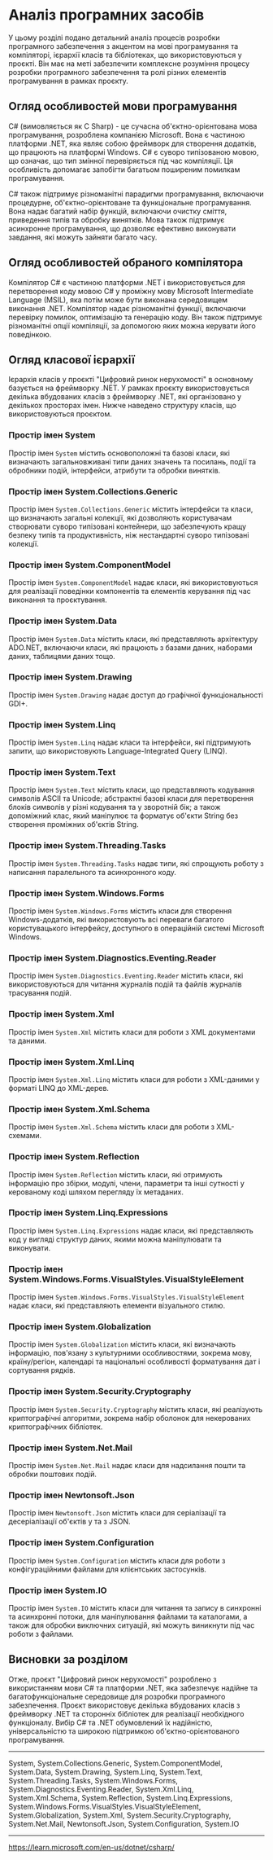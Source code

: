 # Аналіз програмних засобів

У цьому розділі подано детальний аналіз процесів розробки програмного забезпечення з акцентом на мові програмування та компіляторі, ієрархії класів та бібліотеках, що використовуються у проєкті. Він має на меті забезпечити комплексне розуміння процесу розробки програмного забезпечення та ролі різних елементів програмування в рамках проєкту.

## Огляд особливостей мови програмування

C# (вимовляється як C Sharp) - це сучасна об'єктно-орієнтована мова програмування, розроблена компанією Microsoft. Вона є частиною платформи .NET, яка являє собою фреймворк для створення додатків, що працюють на платформі Windows. C# є суворо типізованою мовою, що означає, що тип змінної перевіряється під час компіляції. Ця особливість допомагає запобігти багатьом поширеним помилкам програмування.

C# також підтримує різноманітні парадигми програмування, включаючи процедурне, об'єктно-орієнтоване та функціональне програмування. Вона надає багатий набір функцій, включаючи очистку сміття, приведення типів та обробку винятків. Мова також підтримує асинхронне програмування, що дозволяє ефективно виконувати завдання, які можуть зайняти багато часу.

## Огляд особливостей обраного компілятора

Компілятор C# є частиною платформи .NET і використовується для перетворення коду мовою C# у проміжну мову Microsoft Intermediate Language (MSIL), яка потім може бути виконана середовищем виконання .NET. Компілятор надає різноманітні функції, включаючи перевірку помилок, оптимізацію та генерацію коду. Він також підтримує різноманітні опції компіляції, за допомогою яких можна керувати його поведінкою.

## Огляд класової ієрархії

Ієрархія класів у проєкті "Цифровий ринок нерухомості" в основному базується на фреймворку .NET. У рамках проєкту використовується декілька вбудованих класів з фреймворку .NET, які організовано у декількох просторах імен. Нижче наведено структуру класів, що використовуються проєктом.

### Простір імен System

Простір імен `System` містить основоположні та базові класи, які визначають загальновживані типи даних значень та посилань, події та обробники подій, інтерфейси, атрибути та обробки винятків.

### Простір імен System.Collections.Generic

Простір імен `System.Collections.Generic` містить інтерфейси та класи, що визначають загальні колекції, які дозволяють користувачам створювати суворо типізовані контейнери, що забезпечують кращу безпеку типів та продуктивність, ніж нестандартні суворо типізовані колекції.

### Простір імен System.ComponentModel

Простір імен `System.ComponentModel` надає класи, які використовуються для реалізації поведінки компонентів та елементів керування під час виконання та проєктування.

### Простір імен System.Data

Простір імен `System.Data` містить класи, які представляють архітектуру ADO.NET, включаючи класи, які працюють з базами даних, наборами даних, таблицями даних тощо.

### Простір імен System.Drawing

Простір імен `System.Drawing` надає доступ до графічної функціональності GDI+.

### Простір імен System.Linq

Простір імен `System.Linq` надає класи та інтерфейси, які підтримують запити, що використовують Language-Integrated Query (LINQ).

### Простір імен System.Text

Простір імен `System.Text` містить класи, що представляють кодування символів ASCII та Unicode; абстрактні базові класи для перетворення блоків символів у різні кодування та у зворотній бік; а також допоміжний клас, який маніпулює та форматує об'єкти String без створення проміжних об'єктів String.

### Простір імен System.Threading.Tasks

Простір імен `System.Threading.Tasks` надає типи, які спрощують роботу з написання паралельного та асинхронного коду.

### Простір імен System.Windows.Forms

Простір імен `System.Windows.Forms` містить класи для створення Windows-додатків, які використовують всі переваги багатого користувацького інтерфейсу, доступного в операційній системі Microsoft Windows.

### Простір імен System.Diagnostics.Eventing.Reader

Простір імен `System.Diagnostics.Eventing.Reader` містить класи, які використовуються для читання журналів подій та файлів журналів трасування подій.

### Простір імен System.Xml

Простір імен `System.Xml` містить класи для роботи з XML документами та даними.

### Простір імен System.Xml.Linq

Простір імен `System.Xml.Linq` містить класи для роботи з XML-даними у форматі LINQ до XML-дерев.

### Простір імен System.Xml.Schema

Простір імен `System.Xml.Schema` містить класи для роботи з XML-схемами.

### Простір імен System.Reflection

Простір імен `System.Reflection` містить класи, які отримують інформацію про збірки, модулі, члени, параметри та інші сутності у керованому коді шляхом перегляду їх метаданих.

### Простір імен System.Linq.Expressions

Простір імен `System.Linq.Expressions` надає класи, які представляють код у вигляді структур даних, якими можна маніпулювати та виконувати.

### Простір імен System.Windows.Forms.VisualStyles.VisualStyleElement

Простір імен `System.Windows.Forms.VisualStyles.VisualStyleElement` надає класи, які представляють елементи візуального стилю.

### Простір імен System.Globalization

Простір імен `System.Globalization` містить класи, які визначають інформацію, пов'язану з культурними особливостями, зокрема мову, країну/регіон, календарі та національні особливості форматування дат і сортування рядків.

### Простір імен System.Security.Cryptography

Простір імен `System.Security.Cryptography` містить класи, які реалізують криптографічні алгоритми, зокрема набір оболонок для некерованих криптографічних бібліотек.

### Простір імен System.Net.Mail

Простір імен `System.Net.Mail` надає класи для надсилання пошти та обробки поштових подій.

### Простір імен Newtonsoft.Json

Простір імен `Newtonsoft.Json` містить класи для серіалізації та десеріалізації об'єктів у та з JSON.

### Простір імен System.Configuration

Простір імен `System.Configuration` містить класи для роботи з конфігураційними файлами для клієнтських застосунків.

### Простір імен System.IO

Простір імен `System.IO` містить класи для читання та запису в синхронні та асинхронні потоки, для маніпулювання файлами та каталогами, а також для обробки виключних ситуацій, які можуть виникнути під час роботи з файлами.

## Висновки за розділом

Отже, проєкт "Цифровий ринок нерухомості" розроблено з використанням мови C# та платформи .NET, яка забезпечує надійне та багатофункціональне середовище для розробки програмного забезпечення. Проєкт використовує декілька вбудованих класів з фреймворку .NET та сторонніх бібліотек для реалізації необхідного функціоналу. Вибір C# та .NET обумовлений їх надійністю, універсальністю та широкою підтримкою об'єктно-орієнтованого програмування.

---

System, System.Collections.Generic, System.ComponentModel, System.Data, System.Drawing, System.Linq, System.Text, System.Threading.Tasks, System.Windows.Forms, System.Diagnostics.Eventing.Reader, System.Xml.Linq, System.Xml.Schema, System.Reflection, System.Linq.Expressions, System.Windows.Forms.VisualStyles.VisualStyleElement, System.Globalization, System.Xml, System.Security.Cryptography, System.Net.Mail, Newtonsoft.Json, System.Configuration, System.IO

---

https://learn.microsoft.com/en-us/dotnet/csharp/
